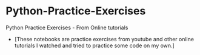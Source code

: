 # Python-Practice-Exercises
Python Practice Exercises - From Online tutorials
- [These notebooks are practice exercises from youtube and other online tutorials I watched and tried to practice some code on my own.]
